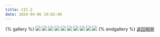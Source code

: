 ```yaml
---
title: CIC-2
date: 2024-04-06 19:02:40
---
```

{% gallery %}
![](https://pic1.zhimg.com/80/v2-e03782fa30de90c2b8fe07ec7e2a6fd2_1440w.png?source=d16d100b)
![](https://pic1.zhimg.com/80/v2-02043fdd5b680e0cd99091eca26a9eee_1440w.png?source=d16d100b)
![](https://pic1.zhimg.com/80/v2-5a1cc7a1227e2783b12e8381e473a85b_1440w.png?source=d16d100b)
![](https://pic1.zhimg.com/80/v2-af846720635535a0605572a54fb13cd6_1440w.png?source=d16d100b)
![](https://pic1.zhimg.com/80/v2-e03782fa30de90c2b8fe07ec7e2a6fd2_1440w.png?source=d16d100b)
![](https://pic1.zhimg.com/80/v2-fc0e86e72d6129a2efeb344d5fc918d1_1440w.png?source=d16d100b)
![](https://pic1.zhimg.com/80/v2-f976158f694072de55559efe66f770dd_1440w.png?source=d16d100b)
![](https://pic1.zhimg.com/80/v2-b3969347164ff28f7e9a69aed8846828_1440w.png?source=d16d100b)
![](https://pic1.zhimg.com/80/v2-55673b427b2598a429cd85c25b0bdac5_1440w.png?source=d16d100b)
![](https://pic1.zhimg.com/80/v2-574a33d3e3ad42b12ccf6df679bf1e62_1440w.png?source=d16d100b)
{% endgallery %}
[返回相册](/Gallery)